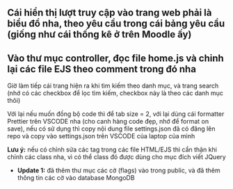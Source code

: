 ## Cái hiển thị lượt truy cập vào trang web phải là **biểu đồ** nha, theo yêu cầu trong cái bảng yêu cầu (giống như cái thống kê ở trên Moodle ấy)

## Vào thư mục controller, đọc file home.js và chỉnh lại các file EJS theo comment trong đó nha

Giờ làm tiếp cái trang hiện ra khi tìm kiếm theo danh mục, và trang search (nhớ có các checkbox để lọc tìm kiếm, checkbox này là theo các danh mục thôi)

Với lại nếu muốn đồng bộ code thì để tab size = 2, với lại dùng cái formatter Prettier trên VSCODE nha (cho canh hàng code đẹp, nhớ để format on save), nếu có sử dụng thì copy nội dung file settings.json đã có đăng lên repo và copy vào settings.json trên VSCODE của laptop của mình

**Lưu ý:** nếu có chỉnh sửa các tag trong các file HTML/EJS thì cẩn thận khi chỉnh các class nha, vì có thể class đó được dùng cho mục đích viết JQuery

- **Update 1:** đã thêm thư mục các cờ (flags) vào trong public, và đã thêm thông tin các cờ vào database MongoDB
